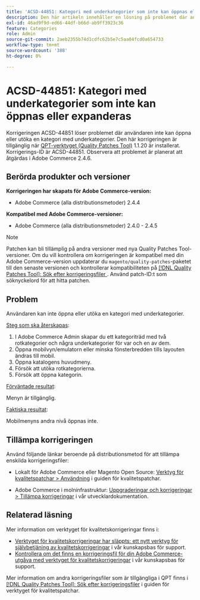 ```yaml
---
title: 'ACSD-44851: Kategori med underkategorier som inte kan öppnas eller expanderas'
description: Den här artikeln innehåller en lösning på problemet där användaren inte kan öppna eller utöka en kategori med underkategorier.
exl-id: 46ad9f9d-ed66-44df-b66d-ab9ff3923c36
feature: Categories
role: Admin
source-git-commit: 2aeb2355b74d1cdfc62b5e7c5aa04fcd0a654733
workflow-type: tm+mt
source-wordcount: '388'
ht-degree: 0%

---
```


# ACSD-44851: Kategori med underkategorier som inte kan öppnas eller expanderas

Korrigeringen ACSD-44851 löser problemet där användaren inte kan öppna eller utöka en kategori med underkategorier. Den här korrigeringen är tillgänglig när [QPT-verktyget (Quality Patches Tool)](/help/announcements/adobe-commerce-announcements/magento-quality-patches-released-new-tool-to-self-serve-quality-patches.md) 1.1.20 är installerat. Korrigerings-ID är ACSD-44851. Observera att problemet är planerat att åtgärdas i Adobe Commerce 2.4.6.

## Berörda produkter och versioner

**Korrigeringen har skapats för Adobe Commerce-version:**

* Adobe Commerce (alla distributionsmetoder) 2.4.4

**Kompatibel med Adobe Commerce-versioner:**

* Adobe Commerce (alla distributionsmetoder) 2.4.0 - 2.4.5

>[!NOTE]
>
>Patchen kan bli tillämplig på andra versioner med nya Quality Patches Tool-versioner. Om du vill kontrollera om korrigeringen är kompatibel med din Adobe Commerce-version uppdaterar du `magento/quality-patches`-paketet till den senaste versionen och kontrollerar kompatibiliteten på [[!DNL Quality Patches Tool]: Sök efter korrigeringsfiler ](https://experienceleague.adobe.com/tools/commerce-quality-patches/index.html?lang=sv-SE). Använd patch-ID:t som söknyckelord för att hitta patchen.

## Problem

Användaren kan inte öppna eller utöka en kategori med underkategorier.

<u>Steg som ska återskapas</u>:

1. I Adobe Commerce Admin skapar du ett kategoriträd med två rotkategorier och några underkategorier för var och en av dem.
1. Öppna mobilvyn/emulatorn eller minska fönsterbredden tills layouten ändras till mobil.
1. Öppna katalogens huvudmeny.
1. Försök att utöka rotkategorierna.
1. Försök att öppna kategorin.

<u>Förväntade resultat</u>:

Menyn är tillgänglig.

<u>Faktiska resultat</u>:

Mobilmenyns andra nivå öppnas inte.

## Tillämpa korrigeringen

Använd följande länkar beroende på distributionsmetod för att tillämpa enskilda korrigeringsfiler:

* Lokalt för Adobe Commerce eller Magento Open Source: [Verktyg för kvalitetspatchar > Användning](https://experienceleague.adobe.com/docs/commerce-operations/tools/quality-patches-tool/usage.html?lang=sv-SE) i guiden för kvalitetspatchar.

* Adobe Commerce i molninfrastruktur: [Uppgraderingar och korrigeringar > Tillämpa korrigeringar](https://experienceleague.adobe.com/sv/docs/commerce-cloud-service/user-guide/develop/upgrade/apply-patches) i vår utvecklardokumentation.

## Relaterad läsning

Mer information om verktyget för kvalitetskorrigeringar finns i:

* [Verktyget för kvalitetskorrigeringar har släppts: ett nytt verktyg för självbetjäning av kvalitetskorrigeringar](/help/announcements/adobe-commerce-announcements/magento-quality-patches-released-new-tool-to-self-serve-quality-patches.md) i vår kunskapsbas för support.
* [Kontrollera om det finns en korrigeringsfil för din Adobe Commerce-utgåva med verktyget för kvalitetskorrigeringar](https://experienceleague.adobe.com/docs/commerce-knowledge-base/kb/support-tools/patches/check-patch-for-magento-issue-with-magento-quality-patches.html?lang=sv-SE) i vår kunskapsbas för support.

Mer information om andra korrigeringsfiler som är tillgängliga i QPT finns i [[!DNL Quality Patches Tool]: Sök efter korrigeringsfiler](https://experienceleague.adobe.com/tools/commerce-quality-patches/index.html?lang=sv-SE) i guiden för verktyget för kvalitetspatchar.
